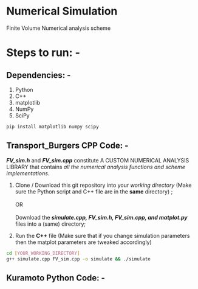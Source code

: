 # Numerical Simulation
Finite Volume Numerical analysis scheme <br>

# Steps to run: -

## Dependencies: -
1. Python
2. C++ 
2. matplotlib
3. NumPy
4. SciPy
```bash
pip install matplotlib numpy scipy
```

## Transport_Burgers CPP Code: -
***FV_sim.h*** and ***FV_sim.cpp*** constitute A CUSTOM NUMERICAL ANALYSIS LIBRARY that contains _all the numerical analysis functions and scheme implementations._   
  1. Clone / Download this git repository into your _working directory_ (Make sure the Python script and C++ file are in the **same** directory) ; <br><br> OR <br><br> Download the _**simulate.cpp, FV_sim.h, FV_sim.cpp, and matplot.py**_ files into a (same) directory;
    
  2. Run the **C++** file (Make sure that if you change simulation parameters then the matplot parameters are tweaked accordingly)

```bash
cd [YOUR_WORKING_DIRECTORY]
g++ simulate.cpp FV_sim.cpp -o simulate && ./simulate
```

## Kuramoto Python Code: -

